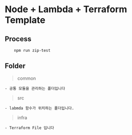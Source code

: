 # Node + Lambda + Terraform Template

## Process

```
    npm run zip-test
```

## Folder

> common

    - 공통 모듈을 관리하는 폴더입니다

> src

    - labmda 함수가 위치하는 폴더입니다.

> infra

    - Terraform File 입니다
